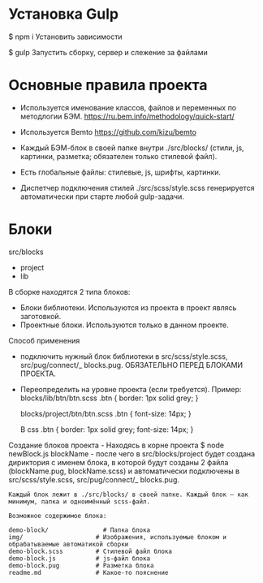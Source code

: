 Установка Gulp
=====================
$ npm i  Установить зависимости

$ gulp  Запустить сборку, сервер и слежение за файлами


Основные правила проекта
=====================
* Используется именование классов, файлов и переменных по методлогии БЭМ.
https://ru.bem.info/methodology/quick-start/

* Используется Bemto
https://github.com/kizu/bemto

* Каждый БЭМ-блок в своей папке внутри ./src/blocks/ (стили, js, картинки, разметка; обязателен только стилевой файл).

* Есть глобальные файлы: стилевые, js, шрифты, картинки.

* Диспетчер подключения стилей ./src/scss/style.scss генерируется автоматически при старте любой gulp-задачи.


Блоки
=====================
src/blocks
 - project
 - lib

 В сборке находятся 2 типа блоков:  
  - Блоки библиотеки.
    Используются из проекта в проект являсь заготовкой.
  - Проектные блоки.
    Используются только в данном проекте.

  Способ применения
   - подключить нужный блок библиотеки в src/scss/style.scss, src/pug/connect/_ blocks.pug. ОБЯЗАТЕЛЬНО ПЕРЕД БЛОКАМИ ПРОЕКТА.
   - Переопределить на уровне проекта (если требуется).
     Пример:
      blocks/lib/btn/btn.scss
      .btn {
        border: 1px solid grey;
      }
      
      blocks/project/btn/btn.scss
      .btn {
        font-size: 14px;
      }

      В сss
      .btn {
        border: 1px solid grey;
        font-size: 14px;
      }

  Создание блоков проекта
    - Находясь в корне проекта $ node newBlock.js blockName 
    - после чего в src/blocks/project будет создана дириктория с именем блока, в которой будут созданы 2 файла (blockName.pug, blockName.scss) и автоматически подключены в src/scss/style.scss, src/pug/connect/_ blocks.pug.
 
    Каждый блок лежит в ./src/blocks/ в своей папке. Каждый блок — как минимум, папка и одноимённый scss-файл.

    Возможное содержимое блока:

    demo-block/               # Папка блока
    img/                    # Изображения, используемые блоком и обрабатываемые автоматикой сборки
    demo-block.scss         # Стилевой файл блока
    demo-block.js           # js-файл блока
    demo-block.pug          # Разметка блока 
    readme.md               # Какое-то пояснение
